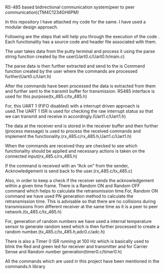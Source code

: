 RS-485 based bidirectional communication system(peer to peer communication)(TM4C1234GH6PM)

In this repository I have attached my code for the same. I have used a modular design approach.

Following are the steps that will help you through the execution of the code . Each functionality has a source code and header file associated with them.

The user takes data from the putty terminal and process it using the parse string function created by the user(Uart0.c/Uart0.h/main.c)

The parse data is then further extracted and send to the is Command function created by the user where the commands are processed further(Uart0.c/Uart.h)

After the commands have been processed the data is extracted from them and further sent to the transmit buffer for transmission. RS485 interface is used for this purpose(tx_485.c/tx_485.h)

For, this UART 1 (FIFO disabled) with a interrupt driven approach is used.The UART 1 ISR is used for checking the raw interrupt status so that we can transmit and receive in accordingly.(Uart1.c/Uart1.h)

The data at the receiver end is stored in the receiver buffer and then further (process message) is used to process the received commands and implement the functionality.(rx_485.c/rx_485.h,Uart1.c/Uart1.h)

When the commands are received they are checked to see which functionality should be applied and necessary actions is taken on the connected input(rx_485.c/rx_485.h)

If the command is received with an “Ack on” from the sender, Acknowledgement is send back to the user.(rx_485.c/tx_485.c)

Also, in order to keep a check if the receiver sends the acknowledgement  within a given time frame.
There is a Random ON and Random OFF command which helps to calculate the retransmission time.For, Random ON command we have used PN generation method to calculate the retransmission time.
This is advisable so that there are no collisions during transmissions from different receiver at the same time as it is a peer to peer network.(tx_485.c/tx_485.h)

For, generation of random numbers we have used a internal temperature sensor to generate random seed which is then further processed to create a random number.(tx_485.c/tx_485.h,adc0.c/adc.h)

There is also a Timer 0 ISR running at 100 Hz which is basically used to blink the Red and green led for receiver and transmitter and for Carrier Sense and Random number generation(timer0.c/timer0.h)

All the commands which are used in this project have been mentioned in the commands.h library
